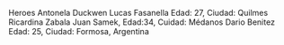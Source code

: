 Heroes
Antonela Duckwen
Lucas Fasanella Edad: 27, Ciudad: Quilmes
Ricardina Zabala
Juan Samek, Edad:34, Cuidad: Médanos
Dario Benitez Edad: 25, Ciudad: Formosa, Argentina
